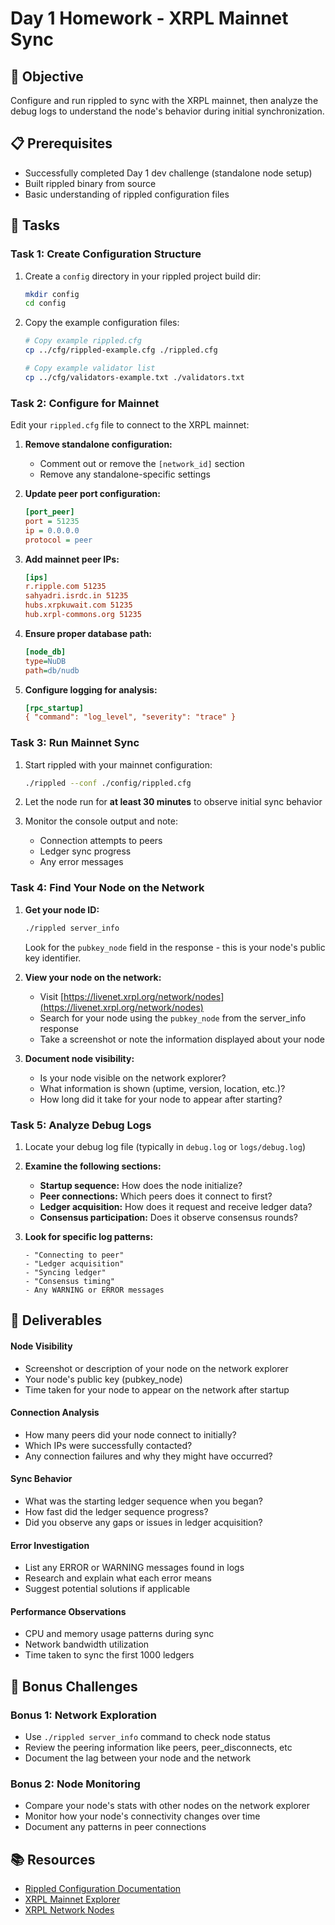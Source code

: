 # Day 1 Homework - XRPL Mainnet Sync

## 🎯 Objective
Configure and run rippled to sync with the XRPL mainnet, then analyze the debug logs to understand the node's behavior during initial synchronization.

## 📋 Prerequisites
- Successfully completed Day 1 dev challenge (standalone node setup)
- Built rippled binary from source
- Basic understanding of rippled configuration files

## 🔧 Tasks

### Task 1: Create Configuration Structure
1. Create a `config` directory in your rippled project build dir:
   ```bash
   mkdir config
   cd config
   ```

2. Copy the example configuration files:
   ```bash
   # Copy example rippled.cfg
   cp ../cfg/rippled-example.cfg ./rippled.cfg
   
   # Copy example validator list
   cp ../cfg/validators-example.txt ./validators.txt
   ```

### Task 2: Configure for Mainnet
Edit your `rippled.cfg` file to connect to the XRPL mainnet:

1. **Remove standalone configuration:**
   - Comment out or remove the `[network_id]` section
   - Remove any standalone-specific settings

2. **Update peer port configuration:**
   ```ini
   [port_peer]
   port = 51235
   ip = 0.0.0.0
   protocol = peer
   ```

3. **Add mainnet peer IPs:**
   ```ini
   [ips]
   r.ripple.com 51235
   sahyadri.isrdc.in 51235
   hubs.xrpkuwait.com 51235
   hub.xrpl-commons.org 51235
   ```

4. **Ensure proper database path:**
   ```ini
   [node_db]
   type=NuDB
   path=db/nudb
   ```

5. **Configure logging for analysis:**
   ```ini
   [rpc_startup]
   { "command": "log_level", "severity": "trace" }
   ```

### Task 3: Run Mainnet Sync
1. Start rippled with your mainnet configuration:
   ```bash
   ./rippled --conf ./config/rippled.cfg
   ```

2. Let the node run for **at least 30 minutes** to observe initial sync behavior

3. Monitor the console output and note:
   - Connection attempts to peers
   - Ledger sync progress
   - Any error messages

### Task 4: Find Your Node on the Network
1. **Get your node ID:**
   ```bash
   ./rippled server_info
   ```
   Look for the `pubkey_node` field in the response - this is your node's public key identifier.

2. **View your node on the network:**
   - Visit [https://livenet.xrpl.org/network/nodes](https://livenet.xrpl.org/network/nodes)
   - Search for your node using the `pubkey_node` from the server_info response
   - Take a screenshot or note the information displayed about your node

3. **Document node visibility:**
   - Is your node visible on the network explorer?
   - What information is shown (uptime, version, location, etc.)?
   - How long did it take for your node to appear after starting?

### Task 5: Analyze Debug Logs
1. Locate your debug log file (typically in `debug.log` or `logs/debug.log`)

2. **Examine the following sections:**
   - **Startup sequence:** How does the node initialize?
   - **Peer connections:** Which peers does it connect to first?
   - **Ledger acquisition:** How does it request and receive ledger data?
   - **Consensus participation:** Does it observe consensus rounds?

3. **Look for specific log patterns:**
   ```
   - "Connecting to peer"
   - "Ledger acquisition"
   - "Syncing ledger"
   - "Consensus timing"
   - Any WARNING or ERROR messages
   ```

## 📝 Deliverables

#### Node Visibility
- Screenshot or description of your node on the network explorer
- Your node's public key (pubkey_node)
- Time taken for your node to appear on the network after startup

#### Connection Analysis
- How many peers did your node connect to initially?
- Which IPs were successfully contacted?
- Any connection failures and why they might have occurred?

#### Sync Behavior
- What was the starting ledger sequence when you began?
- How fast did the ledger sequence progress?
- Did you observe any gaps or issues in ledger acquisition?

#### Error Investigation
- List any ERROR or WARNING messages found in logs
- Research and explain what each error means
- Suggest potential solutions if applicable

#### Performance Observations
- CPU and memory usage patterns during sync
- Network bandwidth utilization
- Time taken to sync the first 1000 ledgers

## 🚀 Bonus Challenges

### Bonus 1: Network Exploration
- Use `./rippled server_info` command to check node status
- Review the peering information like peers, peer_disconnects, etc
- Document the lag between your node and the network

### Bonus 2: Node Monitoring
- Compare your node's stats with other nodes on the network explorer
- Monitor how your node's connectivity changes over time
- Document any patterns in peer connections

## 📚 Resources
- [Rippled Configuration Documentation](https://xrpl.org/docs/infrastructure/configuration/connect-your-rippled-to-the-xrp-test-net)
- [XRPL Mainnet Explorer](https://livenet.xrpl.org/)
- [XRPL Network Nodes](https://livenet.xrpl.org/network/nodes)